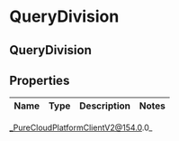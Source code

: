 # QueryDivision

## QueryDivision

## Properties

|Name | Type | Description | Notes|
|------------ | ------------- | ------------- | -------------|



_PureCloudPlatformClientV2@154.0.0_
